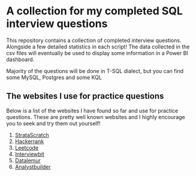# A collection for my completed SQL interview questions

This repository contains a collection of completed interview questions. Alongside a few detailed statistics in each script!
The data collected in the csv files will eventually be used to display some information in a Power BI dashboard.

Majority of the questions will be done in T-SQL dialect, but you can find some MySQL, Postgres and some KQL

## The websites I use for practice questions

Below is a list of the websites I have found so far and use for practice questions. These are pretty well known websites and I highly encourage you to seek and try them out yourself!

1. [StrataScratch](https://www.stratascratch.com)
2. [Hackerrank](https://www.hackerrank.com)
3. [Leetcode](https://leetcode.com/problemset/database)
4. [Interviewbit](https://www.interviewbit.com/problems)
5. [Datalemur](https://datalemur.com/questions)
6. [Analystbuilder](https://www.analystbuilder.com)